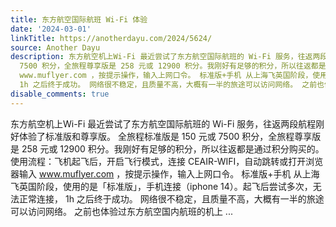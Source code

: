 ```yaml
---
title: 东方航空国际航班 Wi-Fi 体验
date: '2024-03-01'
linkTitle: https://anotherdayu.com/2024/5624/
source: Another Dayu
description: 东方航空机上Wi-Fi 最近尝试了东方航空国际航班的 Wi-Fi 服务，往返两段航程刚好体验了标准版和尊享版。 全旅程标准版是 150 元或
  7500 积分，全旅程尊享版是 258 元或 12900 积分。我刚好有足够的积分，所以往返都是通过积分购买的。 使用流程：飞机起飞后，开启飞行模式，连接 CEAIR-WIFI，自动跳转或打开浏览器输入
  www.muflyer.com ，按提示操作，输入上网口令。 标准版+手机 从上海飞英国阶段，使用的是「标准版」，手机连接（iphone 14）。起飞后尝试多次，无法正常连接，
  1h 之后终于成功。 网络很不稳定，且质量不高，大概有一半的旅途可以访问网络。 之前也体验过东方航空国内航班的机上 ...
disable_comments: true
---
```

东方航空机上Wi-Fi 最近尝试了东方航空国际航班的 Wi-Fi 服务，往返两段航程刚好体验了标准版和尊享版。 全旅程标准版是 150 元或 7500 积分，全旅程尊享版是 258 元或 12900 积分。我刚好有足够的积分，所以往返都是通过积分购买的。 使用流程：飞机起飞后，开启飞行模式，连接 CEAIR-WIFI，自动跳转或打开浏览器输入 www.muflyer.com ，按提示操作，输入上网口令。 标准版+手机 从上海飞英国阶段，使用的是「标准版」，手机连接（iphone 14）。起飞后尝试多次，无法正常连接， 1h 之后终于成功。 网络很不稳定，且质量不高，大概有一半的旅途可以访问网络。 之前也体验过东方航空国内航班的机上 ...